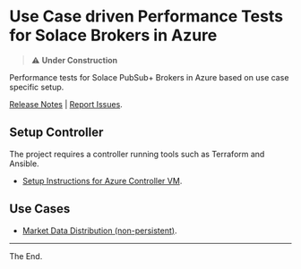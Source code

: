 # Use Case driven Performance Tests for Solace Brokers in Azure

> :warning: **Under Construction**


Performance tests for Solace PubSub+ Brokers in Azure based on use case specific setup.

[Release Notes](./ReleaseNotes.md)
| [Report Issues](https://github.com/solace-iot-team/az-use-case-perf-tests/issues).


## Setup Controller

  The project requires a controller running tools such as Terraform and Ansible.

  - [Setup Instructions for Azure Controller VM](./infrastructure/controller/azure).

## Use Cases

  - [Market Data Distribution (non-persistent)](./uc-non-persistent).


---
The End.
